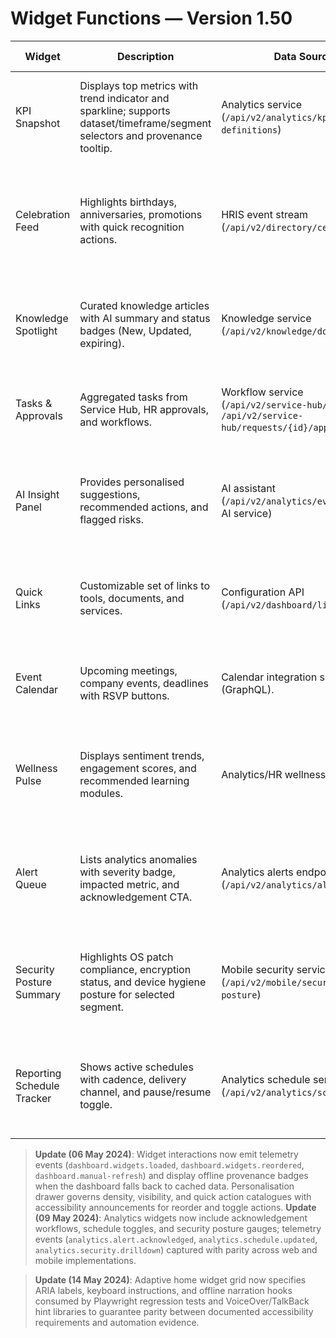 # Widget Functions — Version 1.50

| Widget | Description | Data Source | Personalisation Rules | Accessibility Notes |
| --- | --- | --- | --- | --- |
| KPI Snapshot | Displays top metrics with trend indicator and sparkline; supports dataset/timeframe/segment selectors and provenance tooltip. | Analytics service (`/api/v2/analytics/kpi-definitions`) | Shows KPIs relevant to user’s department and role; admins can pin global KPIs. | Provide textual summary for screen readers; sparkline hidden when high-contrast mode enabled. |
| Celebration Feed | Highlights birthdays, anniversaries, promotions with quick recognition actions. | HRIS event stream (`/api/v2/directory/celebrations`) | Prioritises direct reports and cross-functional squads; includes upcoming events for next 7 days. | Buttons sized 48px, includes `aria-live="polite"` updates for new events. |
| Knowledge Spotlight | Curated knowledge articles with AI summary and status badges (New, Updated, expiring). | Knowledge service (`/api/v2/knowledge/documents`) | Weighted by user’s recent searches, compliance obligations, and persona. | Ensure summary text truncated with ellipsis and `title` attribute for full content; accessible tags list. |
| Tasks & Approvals | Aggregated tasks from Service Hub, HR approvals, and workflows. | Workflow service (`/api/v2/service-hub/requests`, `/api/v2/service-hub/requests/{id}/approval`) | Prioritises overdue and high-SLA items; can filter by origin. | Keyboard shortcuts for accept/decline; focus states visible in all themes. |
| AI Insight Panel | Provides personalised suggestions, recommended actions, and flagged risks. | AI assistant (`/api/v2/analytics/events/stream`, AI service) | Learns from user behaviour; toggles for opting into categories (productivity, compliance, wellbeing). | Provide disclaimers for AI-generated content; ensure `aria-describedby` includes context message. |
| Quick Links | Customizable set of links to tools, documents, and services. | Configuration API (`/api/v2/dashboard/links`) | Pre-populated with role-specific defaults; users can pin/unpin items. | Manageable via keyboard reordering controls; ensures focus returns to trigger after editing. |
| Event Calendar | Upcoming meetings, company events, deadlines with RSVP buttons. | Calendar integration service (GraphQL). | Shows events for teams and company; user can subscribe to categories. | Calendar accessible in list view for screen readers; ensures date/time format localised. |
| Wellness Pulse | Displays sentiment trends, engagement scores, and recommended learning modules. | Analytics/HR wellness API. | Tailored by department engagement metrics; red flags escalate to managers. | Provide summary text alternative to charts; ensure colour-coded statuses accompanied by icons and text labels. |
| Alert Queue | Lists analytics anomalies with severity badge, impacted metric, and acknowledgement CTA. | Analytics alerts endpoint (`/api/v2/analytics/alerts`) | Defaults to team-specific alerts; executives can view organisation-wide with filter controls. | Acknowledgement buttons expose keyboard shortcuts; status updates announced via `aria-live`. |
| Security Posture Summary | Highlights OS patch compliance, encryption status, and device hygiene posture for selected segment. | Mobile security service (`/api/v2/mobile/security-posture`) | Persona determines default segment; managers can drill into team-level breakdowns. | Provide descriptive labels for gauges; include textual remediation guidance for colour-coded states. |
| Reporting Schedule Tracker | Shows active schedules with cadence, delivery channel, and pause/resume toggle. | Analytics schedule service (`/api/v2/analytics/schedules`) | Surface personal subscriptions first; admins can manage organisation templates with audit trail view. | Toggle confirms via dialog; ensure focus returns to trigger and state change announced for assistive tech. |

> **Update (06 May 2024)**: Widget interactions now emit telemetry events (`dashboard.widgets.loaded`, `dashboard.widgets.reordered`, `dashboard.manual-refresh`) and display offline provenance badges when the dashboard falls back to cached data. Personalisation drawer governs density, visibility, and quick action catalogues with accessibility announcements for reorder and toggle actions.
> **Update (09 May 2024)**: Analytics widgets now include acknowledgement workflows, schedule toggles, and security posture gauges; telemetry events (`analytics.alert.acknowledged`, `analytics.schedule.updated`, `analytics.security.drilldown`) captured with parity across web and mobile implementations.

> **Update (14 May 2024)**: Adaptive home widget grid now specifies ARIA labels, keyboard instructions, and offline narration hooks consumed by Playwright regression tests and VoiceOver/TalkBack hint libraries to guarantee parity between documented accessibility requirements and automation evidence.
